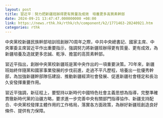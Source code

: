 ```yaml
---
layout: post
title: 習近平︰努力把新疆班辦得更有質量及成效　培養更多高質素幹部
date: 2024-09-21 13:47:47.000000000 +08:00
link: https://news.rthk.hk/rthk/ch/component/k2/1771463-20240921.htm
categories: rthk
---
```


中央黨校新疆民族幹部培訓班創辦70周年之際，中共中央總書記、國家主席、中央軍委主席習近平作出重要指示，強調努力將新疆班辦得更有質量、更有成效，為新疆培養及造就更多忠誠、乾淨、擔當的高質素幹部。

習近平指出，創辦中央黨校新疆班是黨中央作出的一項重要決策。70年來，新疆班始終伴隨黨和國家事業發展的步伐前進，走過不平凡歷程，培養出一批優秀幹部，為加強新疆幹部隊伍建設、推動新疆經濟社會發展、促進新疆社會穩定和長治久安發揮重要作用。

習近平強調，新征程上，要堅持以新時代中國特色社會主義思想為指導，完整準確貫徹新時代黨的治疆方略，要求進一步完善中央有關部門指導協作、新疆支持配合、中央黨校發揮主體作用的工作格局，落實各方面政策，為辦好新疆班創造良好條件、提供有力保障。
